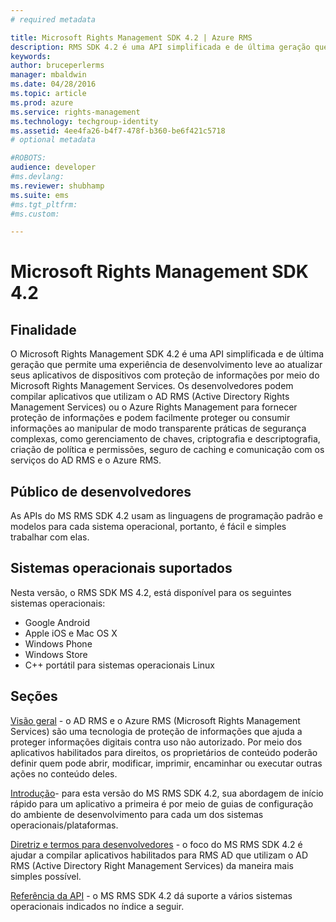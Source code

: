 ```yaml
---
# required metadata

title: Microsoft Rights Management SDK 4.2 | Azure RMS
description: RMS SDK 4.2 é uma API simplificada e de última geração que permite uma experiência de desenvolvimento leve ao atualizar seus aplicativos de dispositivos com proteção de informações.
keywords:
author: bruceperlerms
manager: mbaldwin
ms.date: 04/28/2016
ms.topic: article
ms.prod: azure
ms.service: rights-management
ms.technology: techgroup-identity
ms.assetid: 4ee4fa26-b4f7-478f-b360-be6f421c5718
# optional metadata

#ROBOTS:
audience: developer
#ms.devlang:
ms.reviewer: shubhamp
ms.suite: ems
#ms.tgt_pltfrm:
#ms.custom:

---
```


# Microsoft Rights Management SDK 4.2

## Finalidade ##

O Microsoft Rights Management SDK 4.2 é uma API simplificada e de última geração que permite uma experiência de desenvolvimento leve ao atualizar seus aplicativos de dispositivos com proteção de informações por meio do Microsoft Rights Management Services. Os desenvolvedores podem compilar aplicativos que utilizam o AD RMS (Active Directory Rights Management Services) ou o Azure Rights Management para fornecer proteção de informações e podem facilmente proteger ou consumir informações ao manipular de modo transparente práticas de segurança complexas, como gerenciamento de chaves, criptografia e descriptografia, criação de política e permissões, seguro de caching e comunicação com os serviços do AD RMS e o Azure RMS.

## Público de desenvolvedores ##

As APIs do MS RMS SDK 4.2 usam as linguagens de programação padrão e modelos para cada sistema operacional, portanto, é fácil e simples trabalhar com elas.

## Sistemas operacionais suportados ##

Nesta versão, o RMS SDK MS 4.2, está disponível para os seguintes sistemas operacionais:

- Google Android
- Apple iOS e Mac OS X
- Windows Phone
- Windows Store
- C++ portátil para sistemas operacionais Linux

## Seções ##

[Visão geral](overview.md) - o AD RMS e o Azure RMS (Microsoft Rights Management Services) são uma tecnologia de proteção de informações que ajuda a proteger informações digitais contra uso não autorizado. Por meio dos aplicativos habilitados para direitos, os proprietários de conteúdo poderão definir quem pode abrir, modificar, imprimir, encaminhar ou executar outras ações no conteúdo deles.

[Introdução](get-started.md)- para esta versão do MS RMS SDK 4.2, sua abordagem de início rápido para um aplicativo a primeira é por meio de guias de configuração do ambiente de desenvolvimento para cada um dos sistemas operacionais/plataformas.

[Diretriz e termos para desenvolvedores](core-concepts.md) - o foco do MS RMS SDK 4.2 é ajudar a compilar aplicativos habilitados para RMS AD que utilizam o AD RMS (Active Directory Right Management Services) da maneira mais simples possível.

[Referência da API](api-reference-4-2.md) - o MS RMS SDK 4.2 dá suporte a vários sistemas operacionais indicados no índice a seguir.

 

 

 


<!--HONumber=Apr16_HO4-->


